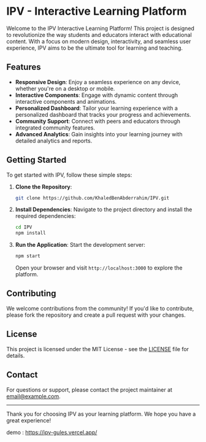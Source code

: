 # IPV - Interactive Learning Platform

Welcome to the IPV Interactive Learning Platform! This project is designed to revolutionize the way students and educators interact with educational content. With a focus on modern design, interactivity, and seamless user experience, IPV aims to be the ultimate tool for learning and teaching.

## Features

- **Responsive Design**: Enjoy a seamless experience on any device, whether you're on a desktop or mobile.
- **Interactive Components**: Engage with dynamic content through interactive components and animations.
- **Personalized Dashboard**: Tailor your learning experience with a personalized dashboard that tracks your progress and achievements.
- **Community Support**: Connect with peers and educators through integrated community features.
- **Advanced Analytics**: Gain insights into your learning journey with detailed analytics and reports.

## Getting Started

To get started with IPV, follow these simple steps:

1. **Clone the Repository**:
   ```bash
   git clone https://github.com/KhaledBenAbderrahim/IPV.git
   ```

2. **Install Dependencies**:
   Navigate to the project directory and install the required dependencies:
   ```bash
   cd IPV
   npm install
   ```

3. **Run the Application**:
   Start the development server:
   ```bash
   npm start
   ```
   Open your browser and visit `http://localhost:3000` to explore the platform.

## Contributing

We welcome contributions from the community! If you'd like to contribute, please fork the repository and create a pull request with your changes.

## License

This project is licensed under the MIT License - see the [LICENSE](LICENSE) file for details.

## Contact

For questions or support, please contact the project maintainer at [email@example.com](mailto:email@example.com).

---

Thank you for choosing IPV as your learning platform. We hope you have a great experience!


demo : https://ipv-gules.vercel.app/

